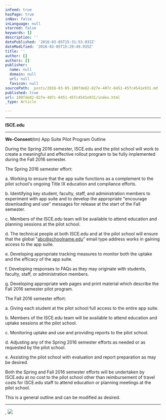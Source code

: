```yaml
---
inFeed: true
hasPage: true
inNav: false
inLanguage: null
starred: false
keywords: []
description: ''
datePublished: '2016-03-05T15:31:53.032Z'
dateModified: '2016-03-05T15:29:49.935Z'
title: ''
author: []
authors: []
publisher:
  name: null
  domain: null
  url: null
  favicon: null
sourcePath: _posts/2016-03-05-108fde82-827e-407c-8451-45fc4541e931.md
published: true
url: 108fde82-827e-407c-8451-45fc4541e931/index.html
_type: Article

---
```

****

**ISCE.edu**

****

**We-Consent**(tm) App Suite Pilot
Program Outline

During the Spring 2016 semester,
ISCE.edu and the pilot school will work to create a meaningful and effective
rollout program to be fully implemented during the Fall 2016 semester.

The Spring 2016 semester effort: 

a. Working to ensure that the app suite
functions as a complement to the pilot school's ongoing Title IX education and
compliance efforts.

b. Identifying key student, faculty,
staff, and administration members to experiment with app suite and to develop
the appropriate "encourage downloading and use" messages for release at the
start of the Fall semester.

c. Members of the ISCE.edu team will be
available to attend education and planning sessions at the pilot school.

d. The technical people at both ISCE.edu
and at the pilot school will ensure that the global "abc@schoolname.edu" email
type address works in gaining access to the app suite.

e. Developing appropriate tracking
measures to monitor both the uptake and the efficacy of the app suite.

f. Developing responses to FAQs as they
may originate with students, faculty, staff, or administration members.

g. Developing appropriate web pages and
print material which describe the Fall 2016 semester pilot program.

The Fall 2016 semester effort:

a. Giving each student at the pilot
school full access to the entire app suite.

b. Members of the ISCE.edu team will be
available to attend education and uptake sessions at the pilot school.

c. Monitoring uptake and use and
providing reports to the pilot school.

d. Adjusting any of the Spring 2016 semester
efforts as needed or as requested by the pilot school.

e. Assisting the pilot school with
evaluation and report preparation as may be desired.

Both the Spring and Fall 2016 semester
efforts will be undertaken by ISCE.edu at no cost to the pilot school other
than reimbursement of travel costs for ISCE.edu staff to attend education or
planning meetings at the pilot school.

This is a general outline and can be
modified as desired.

****
,
![](https://the-grid-user-content.s3-us-west-2.amazonaws.com/7acf9be5-d15a-407d-905a-13ec75b25d7c.png)